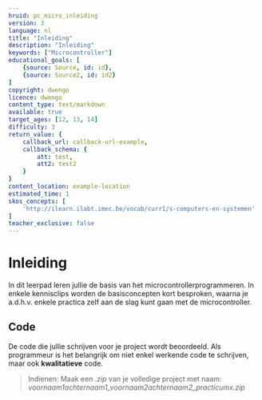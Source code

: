 ```yaml
---
hruid: pc_micro_inleiding
version: 3
language: nl
title: "Inleiding"
description: "Inleiding"
keywords: ["Microcontroller"]
educational_goals: [
    {source: Source, id: id}, 
    {source: Source2, id: id2}
]
copyright: dwengo
licence: dwengo
content_type: text/markdown
available: true
target_ages: [12, 13, 14]
difficulty: 3
return_value: {
    callback_url: callback-url-example,
    callback_schema: {
        att: test,
        att2: test2
    }
}
content_location: example-location
estimated_time: 1
skos_concepts: [
    'http://ilearn.ilabt.imec.be/vocab/curr1/s-computers-en-systemen'
]
teacher_exclusive: false
---
```


# Inleiding
In dit leerpad leren jullie de basis van het microcontrollerprogrammeren. In enkele kennisclips worden de basisconcepten kort besproken, waarna je a.d.h.v. enkele practica zelf aan de slag kunt gaan met de microcontroller.


## Code
De code die jullie schrijven voor je project wordt beoordeeld. Als programmeur is het belangrijk om niet enkel werkende code te schrijven, maar ook **kwalitatieve** code. 

> Indienen: Maak een *.zip* van je volledige project met naam: *voornaam1achternaam1_voornaam2achternaam2_practicumx.zip*
